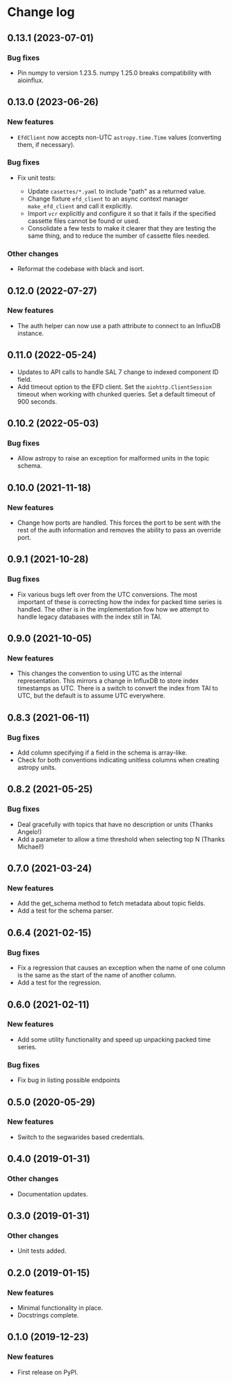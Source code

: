 # Change log

<!-- scriv-insert-here -->

## 0.13.1 (2023-07-01)

### Bug fixes

- Pin numpy to version 1.23.5. numpy 1.25.0 breaks compatibility with aioinflux.

## 0.13.0 (2023-06-26)

### New features

- `EfdClient` now accepts non-UTC `astropy.time.Time` values (converting them, if necessary).

### Bug fixes

- Fix unit tests:

  - Update `casettes/*.yaml` to include "path" as a returned value.
  - Change fixture `efd_client` to an async context manager `make_efd_client` and call it explicitly.
  - Import `vcr` explicitly and configure it so that it fails if the specified cassette files cannot be found or used.
  - Consolidate a few tests to make it clearer that they are testing the same thing, and to reduce the number of cassette files needed.

### Other changes

- Reformat the codebase with black and isort.

## 0.12.0 (2022-07-27)

### New features

- The auth helper can now use a path attribute to connect to an InfluxDB instance.

## 0.11.0 (2022-05-24)

- Updates to API calls to handle SAL 7 change to indexed component ID field.
- Add timeout option to the EFD client.
  Set the `aiohttp.ClientSession` timeout when working with chunked queries. Set a default timeout of 900 seconds.

## 0.10.2 (2022-05-03)

### Bug fixes

- Allow astropy to raise an exception for malformed units in the topic schema.

## 0.10.0 (2021-11-18)

### New features

- Change how ports are handled.
  This forces the port to be sent with the rest of the auth information and removes the ability to pass an override port.

## 0.9.1 (2021-10-28)

### Bug fixes

- Fix various bugs left over from the UTC conversions.
  The most important of these is correcting how the index for packed time series is handled.
  The other is in the implementation fow how we attempt to handle legacy databases with the index still in TAI.

## 0.9.0 (2021-10-05)

### New features

- This changes the convention to using UTC as the internal representation.
  This mirrors a change in InfluxDB to store index timestamps as UTC.
  There is a switch to convert the index from TAI to UTC, but the default is to assume UTC everywhere.

## 0.8.3 (2021-06-11)

### Bug fixes

- Add column specifying if a field in the schema is array-like.
- Check for both conventions indicating unitless columns when creating astropy units.

## 0.8.2 (2021-05-25)

### Bug fixes

- Deal gracefully with topics that have no description or units (Thanks Angelo!)
- Add a parameter to allow a time threshold when selecting top N (Thanks Michael!)

## 0.7.0 (2021-03-24)

### New features

- Add the get_schema method to fetch metadata about topic fields.
- Add a test for the schema parser.

## 0.6.4 (2021-02-15)

### Bug fixes

- Fix a regression that causes an exception when the name of one column is the same as the start of the name of another column.
- Add a test for the regression.

## 0.6.0 (2021-02-11)

### New features

- Add some utility functionality and speed up unpacking packed time series.

### Bug fixes

- Fix bug in listing possible endpoints

## 0.5.0 (2020-05-29)

### New features

- Switch to the segwarides based credentials.

## 0.4.0 (2019-01-31)

### Other changes

- Documentation updates.

## 0.3.0 (2019-01-31)

### Other changes

- Unit tests added.

## 0.2.0 (2019-01-15)

### New features

- Minimal functionality in place.
- Docstrings complete.

## 0.1.0 (2019-12-23)

### New features

- First release on PyPI.
